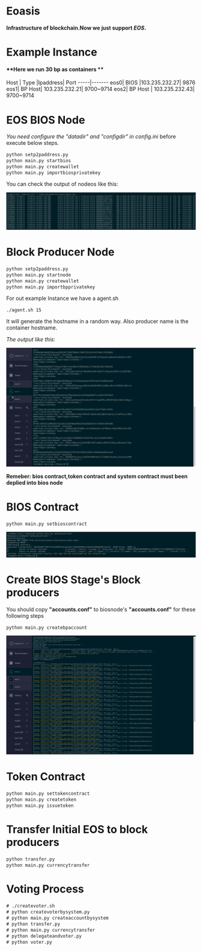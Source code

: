 # Eoasis
**Infrastructure of blockchain.Now we just support _EOS_.**

# Example Instance
#### **Here we run 30 bp as containers **
Host | Type |Ipaddress| Port
-----|-------
eos0| BIOS |103.235.232.27| 9876
eos1| BP Host| 103.235.232.21| 9700~9714
eos2| BP Host | 103.235.232.43| 9700~9714
# EOS BIOS Node
*You need configure the "datadir" and "configdir" in config.ini* before execute below steps.
```
python setp2paddress.py
python main.py startbios
python main.py createwallet
python main.py importbiosprivatekey
```

You can check the output of nodeos like this:

<img alt="README-001.png" src="assets/README-001.png" width="" height="" >

# Block Producer Node
```
python setp2paddress.py
python main.py startnode
python main.py createwallet
python main.py importbpprivatekey
```
For out example Instance we have a agent.sh
```
./agent.sh 15
```
It will generate the hostname in a random way. Also producer name is the container hostname.

*The output like this:*

<img alt="README-Screen Shot 2018-05-19 at 8.25.11 AM.png" src="assets/README-Screen Shot 2018-05-19 at 8.25.11 AM.png" width="" height="" >

**Remeber: bios contract,token contract and system contract must been deplied into bios node**
# BIOS Contract
```
python main.py setbioscontract
```

<img alt="README-Screen Shot 2018-05-19 at 8.31.01 AM.png" src="assets/README-Screen Shot 2018-05-19 at 8.31.01 AM.png" width="" height="" >

# Create BIOS Stage's Block producers
You should copy **"accounts.conf"**  to biosnode's **"accounts.conf"** for these following steps

```
python main.py createbpaccount
```

<img alt="README-Screen Shot 2018-05-19 at 8.35.00 AM.png" src="assets/README-Screen Shot 2018-05-19 at 8.35.00 AM.png" width="" height="" >


# Token Contract

```
python main.py settokencontract
python main.py createtoken
python main.py issuetoken
```

# Transfer Initial EOS to block producers

```
python transfer.py
python main.py currencytransfer
```

# Voting Process

```
# ./createvoter.sh
# python createvoterbysystem.py
# python main.py createaccountbysystem
# python transfer.py
# python main.py currencytransfer
# python delegateandvoter.py
# python voter.py
```
